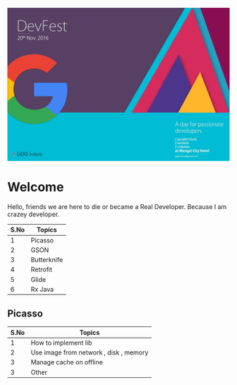 ![](dev_fest.jpg)

# Welcome

 Hello, friends we are here to die or became  a Real Developer. Because I am crazey developer.

S.No| Topics
------------ | -------------
1| Picasso
2| GSON
3 | Butterknife
4| Retrofit
5 | Glide
6 |   Rx Java


## Picasso



S.No| Topics
------------ | -------------
1| How to implement lib
2| Use image from network , disk , memory
3 | Manage cache on offline
3 | Other

